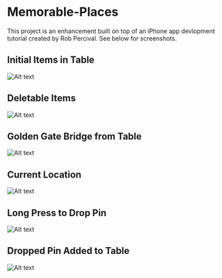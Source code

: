 Memorable-Places
================
This project is an enhancement built on top of an iPhone app devlopment tutorial created by Rob Percival. See below for screenshots. 
## Initial Items in Table
![Alt text](https://github.com/toadead/Memorable-Places/blob/master/screenshots/initial%20items.png "Initial Items in Table")
## Deletable Items
![Alt text](https://github.com/toadead/Memorable-Places/blob/master/screenshots/deletable%20items.png "Deletable Items")
## Golden Gate Bridge from Table
![Alt text](https://github.com/toadead/Memorable-Places/blob/master/screenshots/golden%20gate%20bridge.png "Golden Gate Bridge from Table")
## Current Location
![Alt text](https://github.com/toadead/Memorable-Places/blob/master/screenshots/current%20location.png "Current Location")
## Long Press to Drop Pin
![Alt text](https://github.com/toadead/Memorable-Places/blob/master/screenshots/long%20press%20to%20drop%20pin.png "Current Location")
## Dropped Pin Added to Table
![Alt text](https://github.com/toadead/Memorable-Places/blob/master/screenshots/dropped%20pin%20added%20to%20table.png "Current Location")



